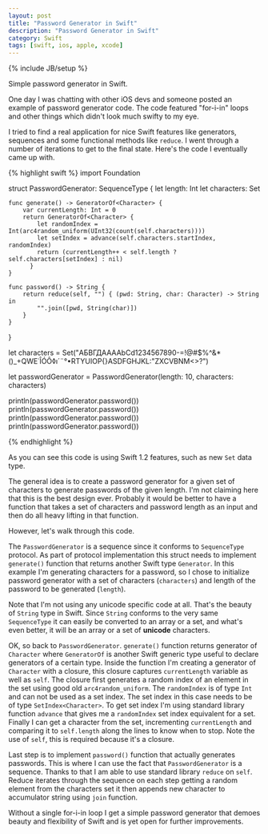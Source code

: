 ```yaml
---
layout: post
title: "Password Generator in Swift"
description: "Password Generator in Swift"
category: Swift
tags: [swift, ios, apple, xcode]
---
```

{% include JB/setup %}

Simple password generator in Swift.

<!--more-->

One day I was chatting with other iOS devs and someone posted an example of password generator code. The code featured "for-i-in" loops and other things which didn't look much swifty to my eye.

I tried to find a real application for nice Swift features like generators, sequences and some functional methods like `reduce`. I went through a number of iterations to get to the final state. Here's the code I eventually came up with.

{% highlight swift %}
import Foundation

struct PasswordGenerator: SequenceType {
    let length: Int
    let characters: Set<Character>

    func generate() -> GeneratorOf<Character> {
        var currentLength: Int = 0
        return GeneratorOf<Character> {
            let randomIndex = Int(arc4random_uniform(UInt32(count(self.characters))))
            let setIndex = advance(self.characters.startIndex, randomIndex)
            return (currentLength++ < self.length ? self.characters[setIndex] : nil)
          }
    }

    func password() -> String {
        return reduce(self, "") { (pwd: String, char: Character) -> String in
            "".join([pwd, String(char)])
        }
    }
}

let characters = Set("АБВГДAAAAbCd1234567890-=!@#$%^&*()_+QWE˙ÎÓÔ◊ı´¨°•RTYUIOP{}ASDFGHJKL:\"ZXCVBNM<>?")

let passwordGenerator = PasswordGenerator(length: 10, characters: characters)

println(passwordGenerator.password())
println(passwordGenerator.password())
println(passwordGenerator.password())
println(passwordGenerator.password())

{% endhighlight %}

As you can see this code is using Swift 1.2 features, such as new `Set` data type.

The general idea is to create a password generator for a given set of characters to generate passwords of the given length. I'm not claiming here that this is the best design ever. Probably it would be better to have a function that takes a set of characters and password length as an input and then do all heavy lifting in that function.

However, let's walk through this code.

The `PasswordGenerator` is a sequence since it conforms to `SequenceType` protocol. As part of protocol implementation this struct needs to implement `generate()` function that returns another Swift type `Generator`. In this example I'm generating characters for a password, so I chose to initialize password generator with a set of characters (`characters`) and length of the password to be generated (`length`).

Note that I'm not using any unicode specific code at all. That's the beauty of `String` type in Swift. Since `String` conforms to the very same `SequenceType` it can easily be converted to an array or a set, and what's even better, it will be an array or a set of **unicode** characters.

OK, so back to `PasswordGenerator`. `generate()` function returns generator of `Character` where `GeneratorOf` is another Swift generic type useful to declare generators of a certain type. Inside the function I'm creating a generator of `Character` with a closure, this closure captures `currentLength` variable as well as `self`. The closure first generates a random index of an element in the set using good old `arc4random_uniform`. The `randomIndex` is of type `Int` and can not be used as a set index. The set index in this case needs to be of type `SetIndex<Character>`. To get set index I'm using standard library function `advance` that  gives me a `randomIndex` set index equivalent for a set. Finally I can get a character from the set, incrementing `currentLength` and comparing it to `self.length` along the lines to know when to stop. Note the use of `self`, this is required because it's a closure.

Last step is to implement `password()` function that actually generates passwords. This is where I can use the fact that `PasswordGenerator` is a sequence. Thanks to that I am able to use standard library `reduce` on `self`. Reduce iterates through the sequence on each step getting a random element from the characters set it then appends new character to accumulator string using `join` function.

Without a single for-i-in loop I get a simple password generator that demoes beauty and flexibility of Swift and is yet open for further improvements.
